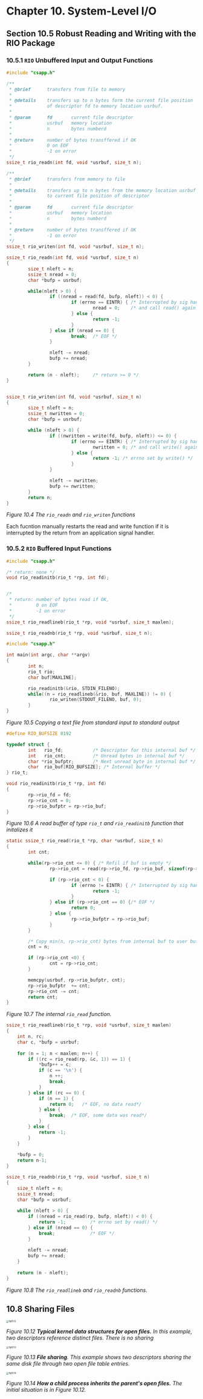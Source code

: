 # Chapter 10. System-Level I/O #

## Section 10.5 Robust Reading and Writing with the RIO Package ##

### 10.5.1 `RIO` Unbuffered Input and Output Functions ###

```c
#include "csapp.h"

/**
 * @brief      transfers from file to memory
 *
 * @details    transfers up to n bytes form the current file position
 *             of descriptor fd to memory location usrbuf.
 *
 * @param      fd       current file descriptor
 *             usrbuf   memory location
 *             n        bytes numberd
 *
 * @return     number of bytes transffered if OK
 *             0 on EOF
 *             -1 on error
 */
ssize_t rio_readn(int fd, void *usrbuf, size_t n);

/**
 * @brief      transfers from memory to file
 *
 * @details    transfers up to n bytes from the memory location usrbuf
 *             to current file position of descriptor
 *
 * @param      fd       current file descriptor
 *             usrbuf   memory location
 *             n        bytes numberd
 *
 * @return     number of bytes transffered if OK
 *             -1 on error
 */
ssize_t rio_writen(int fd, void *usrbuf, size_t n);
```


```c
ssize_t rio_readn(int fd, void *usrbuf, size_t n)
{
        size_t nleft = n;
        ssize_t nread = 0;
        char *bufp = usrbuf;

        while(nleft > 0) {
                if ((nread = read(fd, bufp, nleft)) < 0) {
                        if (errno == EINTR) { /* Interrupted by sig handler return */
                                nread = 0;    /* and call read() again */
                        } else {
                                return -1;
                        }
                } else if (nread == 0) {
                        break;  /* EOF */
                }

                nleft -= nread;
                bufp += nread;
        }

        return (n - nleft);     /* return >= 0 */
}


ssize_t rio_writen(int fd, void *usrbuf, size_t n)
{
        size_t nleft = n;
        ssize_t nwritten = 0;
        char *bufp = usrbuf;

        while (nleft > 0) {
                if ((nwritten = write(fd, bufp, nleft)) <= 0) {
                        if (errno == EINTR) { /* Interrupted by sig handler return */
                                nwritten = 0; /* and call write() again */
                        } else {
                                return -1; /* errno set by write() */
                        }
                }

                nleft -= nwritten;
                bufp += nwritten;
        }
        return n;
}

```
<div style={{textAlign:'center'}}>

_Figure 10.4 The `rio_readn` and `rio_writen` functions_

Each fucntion manually restarts the read and write function if it is interrupted by the return from an application signal handler.

</div>

### 10.5.2 `RIO` Buffered Input Functions ###

```c
#include "csapp.h"

/* return: none */
void rio_readinitb(rio_t *rp, int fd);


/*
 * return: number of bytes read if OK,
 *         0 on EOF
 *         -1 on error
 */
ssize_t rio_readlineb(rio_t *rp, void *usrbuf, size_t maxlen);

ssize_t rio_readnb(rio_t *rp, void *usrbuf, size_t n);
```

```c
#include "csapp.h"

int main(int argc, char **argv)
{
        int n;
        rio_t rio;
        char buf[MAXLINE];

        rio_readinitb(&rio, STDIN_FILENO);
        while((n = rio_readlineb(&rio, buf, MAXLINE)) != 0) {
                rio_writen(STDOUT_FILENO, buf, 0);
        }
}
```

<div style = {{textAlign:'center'}}>

_Figure 10.5 Copying a text file from standard input to standard output_

</div>

```c
#define RIO_BUFSIZE 8192

typedef struct {
        int   rio_fd;           /* Descriptor for this internal buf */
        int   rio_cnt;          /* Unread bytes in internal buf */
        char *rio_bufptr;       /* Next unread byte in internal buf */
        char  rio_buf[RIO_BUFSIZE]; /* Internal buffer */
} rio_t;
```

```c
void rio_readinitb(rio_t *rp, int fd)
{
        rp->rio_fd = fd;
        rp->rio_cnt = 0;
        rp->rio_bufptr = rp->rio_buf;
}
```
<div style={{textAlign:'center'}}>

_Figure 10.6 A read buffer of type `rio_t` and `rio_readinitb` function that initalizes it_

</div>


```c
static ssize_t rio_read(rio_t *rp, char *usrbuf, size_t n)
{
        int cnt;

        while(rp->rio_cnt <= 0) { /* Refil if buf is empty */
                rp->rio_cnt = read(rp->rio_fd, rp->rio_buf, sizeof(rp->rio_buf));

                if (rp->rio_cnt < 0) {
                        if (errno != EINTR) { /* Interrupted by sig hander return */
                                return -1;
                        }
                } else if (rp->rio_cnt == 0) {/* EOF */
                        return 0;
                } else {
                        rp->rio_bufptr = rp->rio_buf;
                }
        }

        /* Copy min(n, rp->rio_cnt) bytes from internal buf to user buf */
        cnt = n;

        if (rp->rio_cnt <0) {
                cnt = rp->rio_cnt;
        }

        memcpy(usrbuf, rp->rio_bufptr, cnt);
        rp->rio_bufptr  += cnt;
        rp->rio_cnt -= cnt;
        return cnt;
}
```

<div style={{textAlign:'center'}}>

_Figure 10.7 The internal `rio_read` function._

</div>

```c
ssize_t rio_readlineb(rio_t *rp, void *usrbuf, size_t maxlen)
{
	int n, rc;
	char c, *bufp = usrbuf;
	
	for (n = 1; n < maxlen; n++) {
		if ((rc = rio_read(rp, &c, 1)) == 1) {
			*bufp++ = c;
			if (c == '\n') {
				n ++;
				break;
			}
		} else if (rc == 0) {
			if (n == 1) {
				return 0;	/* EOF, no data read*/
			} else {
				break;	/* EOF, some data was read*/
			}
		} else {
			return -1;
		}
	}
	
	*bufp = 0;
	return n-1;
}
```

```c
ssize_t rio_readnb(rio_t *rp, void *usrbuf, size_t n) 
{
	size_t nleft = n;
	ssize_t nread;
	char *bufp = usrbuf;
	
	while (nleft > 0) {
		if ((nread = rio_read(rp, bufp, nleft)) < 0) {
			return -1;         /* errno set by read() */
		} else if (nread == 0) {
			break;             /* EOF */
		}
		
		nleft -= nread;
		bufp += nread;
	}
	
	return (n - nleft);
}
```

<div style={{textAlign="center"}}>

_Figure 10.8 The `rio_readlineb` and `rio_readnb` functions._

</div>

## 10.8 Sharing Files

<img src="imgs/fig10.12.png" alt="fig10.12" style="zoom:40%;" />


<div style={{textAlign="center"}}>

_Figure 10.12 **Typical kernel data structures for open files.** In this example, two descriptors reference distinct files. There is no sharing_

</div>

<img src="imgs/fig10.13.png" alt="fig10.13" style="zoom:40%;" />

<div style={{textAlign="center"}}>

_Figure 10.13 **File sharing**. This example shows two descriptors sharing the same disk file through two open file table entries._

</div>


<img src="imgs/fig10.14.png" alt="fig10.14" style="zoom:40%;" />

<div style={{textAlign="center"}}>

_Figure 10.14 **How a child process inherits the parent's open files.** The initial situation is in Figure 10.12._

</div>

